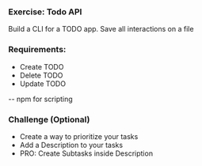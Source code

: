 ### Exercise: Todo API
Build a CLI for a TODO app. 
Save all interactions on a file

### Requirements:

- Create TODO
- Delete TODO
- Update TODO

-- npm for scripting

### Challenge (Optional)
- Create a way to prioritize your tasks
- Add a Description to your tasks
- PRO: Create Subtasks inside Description